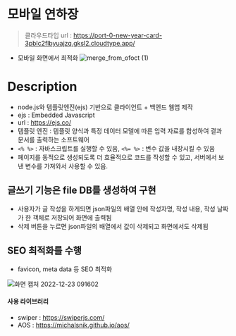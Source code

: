 # 모바일 연하장
> 클라우드타입 url : https://port-0-new-year-card-3pblc2flbyuajzq.gksl2.cloudtype.app/
- 모바일 화면에서 최적화
![merge_from_ofoct (1)](https://user-images.githubusercontent.com/103430498/209250166-661b0dc3-6edb-4c35-ac78-088f7cf83bb5.jpg)



# Description
- node.js와 템플릿엔진(ejs) 기반으로 클라이언트 + 백엔드 웹앱 제작
- ejs : Embedded Javascript
- url : https://ejs.co/
- 템플릿 엔진 : 템플릿 양식과 특정 데이터 모델에 따른 입력 자료를 합성하여 결과 문서를 출력하는 소프트웨어
- `<% %>` : 자바스크립트를 실행할 수 있음, `<%= %>` : 변수 값을 내장시킬 수 있음
- 페이지를 동적으로 생성되도록 더 효율적으로 코드를 작성할 수 있고, 서버에서 보낸 변수를 가져와서 사용할 수 있음.

##  글쓰기 기능은 file DB를 생성하여 구현

- 사용자가 글 작성을 하게되면 json파일의 배열 안에 작성자명, 작성 내용, 작성 날짜가 한 객체로 저장되어 화면에 출력됨 
- 삭제 버튼을 누르면 json파일의 배열에서 값이 삭제되고 화면에서도 삭제됨


##  SEO 최적화를 수행

- favicon, meta data 등 SEO 최적화

![화면 캡처 2022-12-23 091602](https://user-images.githubusercontent.com/103430498/209246429-cdc57526-375b-4725-aba3-990fa07a81f5.png)

#### 사용 라이브러리

- swiper : https://swiperjs.com/
- AOS : https://michalsnik.github.io/aos/

